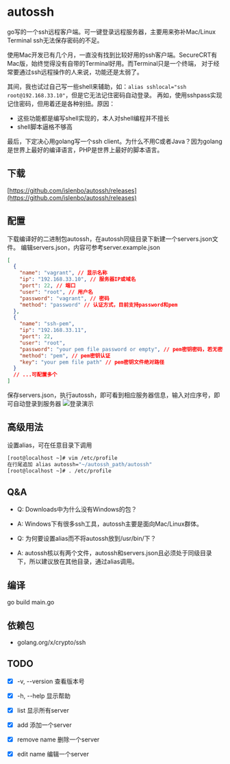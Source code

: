 # autossh

go写的一个ssh远程客户端。可一键登录远程服务器，主要用来弥补Mac/Linux Terminal ssh无法保存密码的不足。

使用Mac开发已有几个月，一直没有找到比较好用的ssh客户端。SecureCRT有Mac版，始终觉得没有自带的Terminal好用。而Terminal只是一个终端，
对于经常要通过ssh远程操作的人来说，功能还是太弱了。

其间，我也试过自己写一些shell来辅助，如：`alias sshlocal="ssh root@192.168.33.10"`，但是它无法记住密码自动登录。
再如，使用sshpass实现记住密码，但用着还是各种别扭。原因：
- 这些功能都是编写shell实现的，本人对shell编程并不擅长
- shell脚本逼格不够高

最后，下定决心用golang写一个ssh client。为什么不用C或者Java？因为golang是世界上最好的编译语言，PHP是世界上最好的脚本语言。

## 下载
[https://github.com/islenbo/autossh/releases](https://github.com/islenbo/autossh/releases)

## 配置
下载编译好的二进制包autossh，在autossh同级目录下新建一个servers.json文件。
编辑servers.json，内容可参考server.example.json
```json
[
  {
    "name": "vagrant", // 显示名称
    "ip": "192.168.33.10", // 服务器IP或域名
    "port": 22, // 端口
    "user": "root", // 用户名
    "password": "vagrant", // 密码
    "method": "password" // 认证方式，目前支持password和pem
  },
  {
    "name": "ssh-pem",
    "ip": "192.168.33.11",
    "port": 22,
    "user": "root",
    "password": "your pem file password or empty", // pem密钥密码，若无密码则留空
    "method": "pem", // pem密钥认证
    "key": "your pem file path" // pem密钥文件绝对路径
  }
  // ...可配置多个
]
```
保存servers.json，执行autossh，即可看到相应服务器信息，输入对应序号，即可自动登录到服务器
![登录演示](https://github.com/islenbo/autossh/raw/master/doc/images/ezgif-4-c8145f96ce.gif)

## 高级用法
设置alias，可在任意目录下调用
```bash
[root@localhost ~]# vim /etc/profile
在行尾追加 alias autossh="~/autossh_path/autossh"
[root@localhost ~]# . /etc/profile
```

## Q&amp;A
- Q: Downloads中为什么没有Windows的包？
- A: Windows下有很多ssh工具，autossh主要是面向Mac/Linux群体。

- Q: 为何要设置alias而不将autossh放到/usr/bin/下？
- A: autossh核以有两个文件，autossh和servers.json且必须处于同级目录下，所以建议放在其他目录，通过alias调用。

## 编译
go build main.go

## 依赖包
- golang.org/x/crypto/ssh

## TODO
- [x] -v, --version 查看版本号
- [x] -h, --help 显示帮助
- [x] list 显示所有server
- [x] add 添加一个server
- [x] remove name 删除一个server
- [x] edit name 编辑一个server

